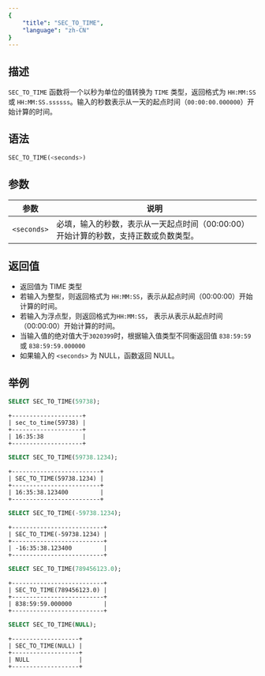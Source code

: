 ```yaml
---
{
    "title": "SEC_TO_TIME",
    "language": "zh-CN"
}
---
```


## 描述
`SEC_TO_TIME` 函数将一个以秒为单位的值转换为 `TIME` 类型，返回格式为 `HH:MM:SS` 或 `HH:MM:SS.ssssss`。输入的秒数表示从一天的起点时间（`00:00:00.000000`）开始计算的时间。
## 语法

```sql
SEC_TO_TIME(<seconds>)
```

## 参数

| 参数            | 说明                                                |
|---------------|---------------------------------------------------|
| `<seconds>` | 必填，输入的秒数，表示从一天起点时间（00:00:00）开始计算的秒数，支持正数或负数类型。 |

## 返回值
- 返回值为 TIME 类型
- 若输入为整型，则返回格式为 `HH:MM:SS`，表示从起点时间（00:00:00）开始计算的时间。
- 若输入为浮点型，则返回格式为`HH:MM:SS`， 表示从表示从起点时间（00:00:00）开始计算的时间。
- 当输入值的绝对值大于`3020399`时，根据输入值类型不同衡返回值 `838:59:59` 或 `838:59:59.000000`
- 如果输入的 `<seconds>` 为 NULL，函数返回 NULL。

## 举例
```sql
SELECT SEC_TO_TIME(59738);
```
```text
+--------------------+
| sec_to_time(59738) |
+--------------------+
| 16:35:38           |
+--------------------+
```

```sql
SELECT SEC_TO_TIME(59738.1234);
```
```text
+-------------------------+
| SEC_TO_TIME(59738.1234) |
+-------------------------+
| 16:35:38.123400         |
+-------------------------+
```

```sql
SELECT SEC_TO_TIME(-59738.1234);
```
```text
+--------------------------+
| SEC_TO_TIME(-59738.1234) |
+--------------------------+
| -16:35:38.123400         |
+--------------------------+
```

```sql
SELECT SEC_TO_TIME(789456123.0);
```
```text
+--------------------------+
| SEC_TO_TIME(789456123.0) |
+--------------------------+
| 838:59:59.000000         |
+--------------------------+
```

```sql
SELECT SEC_TO_TIME(NULL);
```
```text
+-------------------+
| SEC_TO_TIME(NULL) |
+-------------------+
| NULL              |
+-------------------+
```